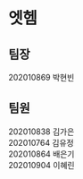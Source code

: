 # 엣헴

## 팀장
202010869 박현빈

## 팀원
202010838 김가은 <br/>
202010764 김유정 <br/>
202010864 배은기 <br/>
202010904 이혜린 <br/>

